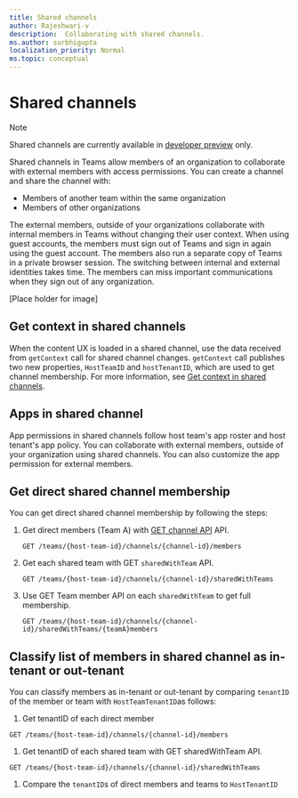 ```yaml
---
title: Shared channels
author: Rajeshwari-v
description:  Collaborating with shared channels.
ms.author: surbhigupta
localization_priority: Normal
ms.topic: conceptual
---
```


# Shared channels

> [!NOTE]     
> Shared channels are currently available in [developer preview](~/resources/dev-preview/developer-preview-intro.md) only.

Shared channels in Teams allow members of an organization to collaborate with external members with access permissions. You can create a channel and share the channel with:

* Members of another team within the same organization
* Members of other organizations 

The external members, outside of your organizations collaborate with internal members in Teams without changing their user context. When using guest accounts, the members must sign out of Teams and sign in again using the guest account. The members also run a separate copy of Teams in a private browser session. The switching between internal and external identities takes time. The members can miss important communications when they sign out of any organization. 

[Place holder for image]

## Get context in shared channels

When the content UX is loaded in a shared channel, use the data received from `getContext` call for  shared channel changes. `getContext` call publishes two new properties, `HostTeamID` and `hostTenantID`, which are used to get channel membership. For more information, see [Get context in shared channels](~/tabs/how-to/access-teams-context.md#get-context-in-shared-channels).  

## Apps in shared channel 

App permissions in shared channels follow host team's app roster and host tenant's app policy. You can collaborate with external members, outside of your organization using shared channels. You can also customize the app permission for external members.

 ## Get direct shared channel membership

You can get direct shared channel membership by following the steps:

1. Get direct members (Team A) with [GET channel API](/graph/api/channel-list-members?view=graph-rest-beta&tabs=http&preserve-view=true) API. 

    ```http
    GET /teams/{host-team-id}/channels/{channel-id}/members
    ```
2. Get each shared team with GET `sharedWithTeam` API.

    ```http
    GET /teams/{host-team-id}/channels/{channel-id}/sharedWithTeams
    ```
3. Use GET Team member API on each `sharedWithTeam` to get full membership.

    ```http
   GET /teams/{host-team-id}/channels/{channel-id}/sharedWithTeams/{teamA}members
    ```

## Classify list of members in shared channel as in-tenant or out-tenant

You can classify members as in-tenant or out-tenant by comparing `tenantID` of the member or team with `HostTeamTenantID`as follows: 

1. Get tenantID of each direct member
```http
GET /teams/{host-team-id}/channels/{channel-id}/members
```
1. Get tenantID of each shared team with GET sharedWithTeam API.
```http
GET /teams/{host-team-id}/channels/{channel-id}/sharedWithTeams
```
1.	Compare the `tenantID`s of direct members and teams to `HostTenantID`

